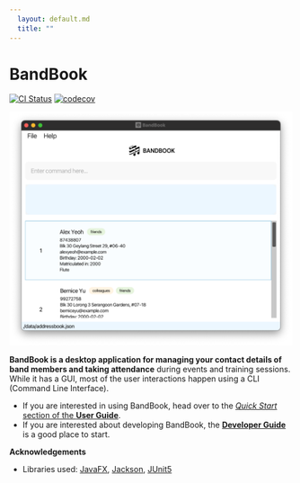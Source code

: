 ```yaml
---
  layout: default.md
  title: ""
---
```


# BandBook

[![CI Status](https://github.com/AY2324S2-CS2103T-T15-3/tp/workflows/Java%20CI/badge.svg)](https://github.com/se-edu/addressbook-level3/actions)
[![codecov](https://codecov.io/gh/AY2324S2-CS2103T-T15-3/tp/branch/master/graph/badge.svg)](https://codecov.io/gh/se-edu/addressbook-level3)

![Ui](images/Ui.png)

**BandBook is a desktop application for managing your contact details of band members and taking attendance**
during events and training sessions. While it has a GUI, most of the user interactions happen using a CLI
(Command Line Interface).

* If you are interested in using BandBook, head over to the [_Quick Start_ section of the **User Guide**](UserGuide.html#quick-start).
* If you are interested about developing BandBook, the [**Developer Guide**](DeveloperGuide.html) is a good place to start.


**Acknowledgements**

* Libraries used: [JavaFX](https://openjfx.io/), [Jackson](https://github.com/FasterXML/jackson), [JUnit5](https://github.com/junit-team/junit5)
